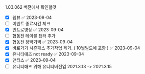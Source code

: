1.03.062 버전에서 확인할것

 - [x] 웹뷰 ✅ 2023-09-04
 - [ ] 이벤트 종료시간 체크
 - [x] 인트로영상 ✅ 2023-09-04
 - [ ] 협동전 테이블 챕터 추가
 - [x] 협동전 장막기믹 ✅ 2023-09-04
 - [x] 바로가기 시즌패스 추가작업 제거. ( 10월빌드에 포함 ) ✅ 2023-09-04
 - [x] 유니티애즈 not ready ✅ 2023-09-04
 - [x] 맨티스 ✅ 2023-09-04
 - [ ] 유니티애즈 위해 유니티버전업 2021.3.13 -> 2021.3.15